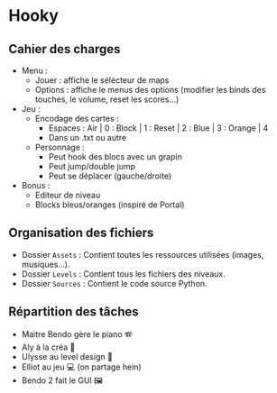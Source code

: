 # Hooky

## Cahier des charges

- Menu :
  - Jouer : affiche le sélécteur de maps
  - Options : affiche le menus des options (modifier les binds des touches, le volume, reset les scores...)
- Jeu :
  - Encodage des cartes :
    - Espaces : Air | 0 : Block | 1 : Reset | 2 : Blue | 3 : Orange | 4
    - Dans un .txt ou autre
  - Personnage :
    - Peut hook des blocs avec un grapin
    - Peut jump/double jump
    - Peut se déplacer (gauche/droite)
- Bonus :
  - Editeur de niveau
  - Blocks bleus/oranges (inspiré de Portal)

## Organisation des fichiers

- Dossier `Assets` : Contient toutes les ressources utilisées (images, musiques...).
- Dossier `Levels` : Contient tous les fichiers des niveaux.
- Dossier `Sources` : Contient le code source Python.

## Répartition des tâches

- Maitre Bendo gère le piano 🪗
- Aly à la créa 🎨
- Ulysse au level design 🧱
- Elliot au jeu 💻 (on partage hein)
- Bendo 2 fait le GUI 🖼
